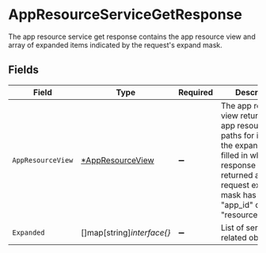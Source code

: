 # AppResourceServiceGetResponse

 The app resource service get response contains the app resource view and array of expanded items indicated by the request's expand mask.



## Fields

| Field                                                                                                                                                                                                 | Type                                                                                                                                                                                                  | Required                                                                                                                                                                                              | Description                                                                                                                                                                                           |
| ----------------------------------------------------------------------------------------------------------------------------------------------------------------------------------------------------- | ----------------------------------------------------------------------------------------------------------------------------------------------------------------------------------------------------- | ----------------------------------------------------------------------------------------------------------------------------------------------------------------------------------------------------- | ----------------------------------------------------------------------------------------------------------------------------------------------------------------------------------------------------- |
| `AppResourceView`                                                                                                                                                                                     | [*AppResourceView](../../models/shared/appresourceview.md)                                                                                                                                            | :heavy_minus_sign:                                                                                                                                                                                    |  The app resource view returns an app resource with paths for items in the expand mask filled in when this response is returned and a request expand mask has "*" or "app_id" or "resource_type_id".<br/> |
| `Expanded`                                                                                                                                                                                            | []map[string]*interface{}*                                                                                                                                                                            | :heavy_minus_sign:                                                                                                                                                                                    |  List of serialized related objects.<br/>                                                                                                                                                             |